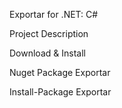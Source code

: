Exportar for .NET: C#

Project Description

Download & Install

Nuget Package Exportar

Install-Package Exportar
